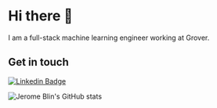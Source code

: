 # Hi there 👋
I am a full-stack machine learning engineer working at Grover.

## Get in touch 
[![Linkedin Badge](https://img.shields.io/badge/-Jerome_Blin-3366CC?style=flat-square&logo=Linkedin&logoColor=white&link=https://www.linkedin.com/in/blinjrm/)](https://www.linkedin.com/in/blinjrm/)

![Jerome Blin's GitHub stats](https://github-readme-stats.vercel.app/api?username=blinjrm&show_icons=true&theme=github_dark&hide=issues)
